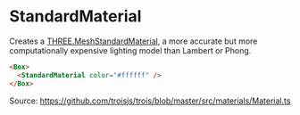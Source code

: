 # StandardMaterial

Creates a [THREE.MeshStandardMaterial](https://threejs.org/docs/#api/en/materials/MeshStandardMaterial), a more accurate but more computationally expensive lighting model than Lambert or Phong.

```html
<Box>
  <StandardMaterial color="#ffffff" />
</Box>
```

Source: https://github.com/troisjs/trois/blob/master/src/materials/Material.ts
